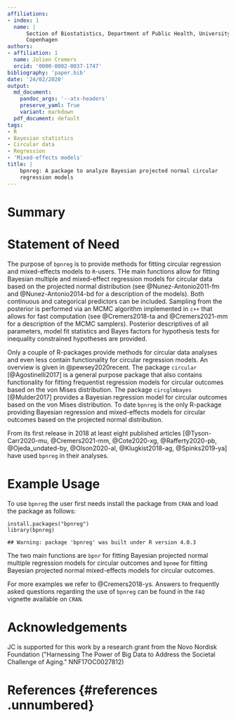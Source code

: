 ```yaml
---
affiliations:
- index: 1
  name: |
      Section of Biostatistics, Department of Public Health, University of
      Copenhagen
authors:
- affiliation: 1
  name: Jolien Cremers
  orcid: '0000-0002-0037-1747'
bibliography: 'paper.bib'
date: '24/02/2020'
output:
  md_document:
    pandoc_args: '--atx-headers'
    preserve_yaml: True
    variant: markdown
  pdf_document: default
tags:
- R
- Bayesian statistics
- Circular data
- Regression
- 'Mixed-effects models'
title: |
    bpnreg: A package to analyze Bayesian projected normal circular
    regression models
---
```


# Summary

# Statement of Need

The purpose of `bpnreg` is to provide methods for fitting circular
regression and mixed-effects models to `R`-users. THe main functions
allow for fitting Bayesian multiple and mixed-effect regression models
for circular data based on the projected normal distribution (see
@Nunez-Antonio2011-fm and @Nunez-Antonio2014-bd for a description of the
models). Both continuous and categorical predictors can be included.
Sampling from the posterior is performed via an MCMC algorithm
implemented in `c++` that allows for fast computation (see
@Cremers2018-ta and @Cremers2021-mm for a description of the MCMC
samplers). Posterior descriptives of all parameters, model fit
statistics and Bayes factors for hypothesis tests for inequality
constrained hypotheses are provided.

Only a couple of R-packages provide methods for circular data analyses
and even less contain functionality for circular regression models. An
overview is given in @pewsey2020recent. The package `circular`
[@Agostinelli2017] is a general purpose package that also contains
functionality for fitting frequentist regression models for circular
outcomes based on the von Mises distribution. The package `circglmbayes`
[@Mulder2017] provides a Bayesian regression model for circular outcomes
based on the von Mises distribution. To date `bpnreg` is the only
R-package providing Bayesian regression and mixed-effects models for
circular outcomes based on the projected normal distribution.

From its first release in 2018 at least eight published articles
[@Tyson-Carr2020-mu, @Cremers2021-mm, @Cote2020-xg, @Rafferty2020-pb,
@Ojeda_undated-by, @Olson2020-al, @Klugkist2018-ag, @Spinks2019-ya] have
used `bpnreg` in their analyses.

# Example Usage

To use `bpnreg` the user first needs install the package from `CRAN` and
load the package as follows:

``` {.r}
install.packages("bpnreg")
library(bpnreg)
```

    ## Warning: package 'bpnreg' was built under R version 4.0.3

The two main functions are `bpnr` for fitting Bayesian projected normal
multiple regression models for circular outcomes and `bpnme` for fitting
Bayesian projected normal mixed-effects models for circular outcomes.

For more examples we refer to @Cremers2018-ys. Answers to frequently
asked questions regarding the use of `bpnreg` can be found in the `FAQ`
vignette available on `CRAN`.

# Acknowledgements

JC is supported for this work by a research grant from the Novo Nordisk
Foundation ("Harnessing The Power of Big Data to Address the Societal
Challenge of Aging." NNF17OC0027812)

# References {#references .unnumbered}
